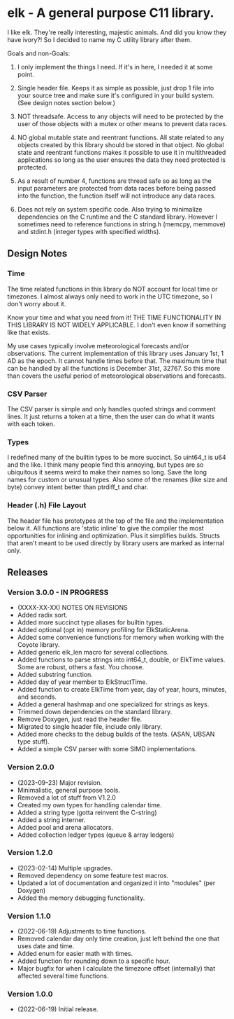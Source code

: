 # elk - A general purpose C11 library.

  I like elk. They're really interesting, majestic animals. And did you know they have ivory?! So
  I decided to name my C utility library after them. 
 
 Goals and non-Goals:
  1. I only implement the things I need. If it's in here, I needed it at some point.

  2. Single header file. Keeps it as simple as possible, just drop 1 file into your source tree and 
     make sure it's configured in your build system. (See design notes section below.)

  3. NOT threadsafe. Access to any objects will need to be protected by the user of those objects
     with a mutex or other means to prevent data races.

  4. NO global mutable state and reentrant functions. All state related to any objects created by
     this library should be stored in that object. No global state and reentrant functions makes it
     possible to use it in multithreaded applications so long as the user ensures the data they
     need protected is protected. 

  5. As a result of number 4, functions are thread safe so as long as the input parameters are
     protected from data races before being passed into the function, the function itself will not
     introduce any data races.

  6. Does not rely on system specific code. Also trying to minimalize dependencies on the C runtime
     and the C standard library. However I sometimes need to reference functions in string.h (memcpy,
     memmove) and stdint.h (integer types with specified widths).

## Design Notes

### Time
  The time related functions in this library do NOT account for local time or timezones. I almost 
  always only need to work in the UTC timezone, so I don't worry about it. 

  Know your time and what you need from it! THE TIME FUNCTIONALITY IN THIS LIBRARY IS NOT WIDELY 
  APPLICABLE. I don't even know if something like that exists.

  My use cases typically involve meteorological forecasts and/or observations. The current 
  implementation of this library uses January 1st, 1 AD as the epoch. It cannot handle times
  before that. The maximum time that can be handled by all the functions is December 31st, 32767.
  So this more than covers the useful period of meteorological observations and forecasts.

### CSV Parser
  The CSV parser is simple and only handles quoted strings and comment lines. It just returns
  a token at a time, then the user can do what it wants with each token.

### Types
  I redefined many of the builtin types to be more succinct. So uint64_t is u64 and the like. I
  think many people find this annoying, but types are so ubiquitous it seems weird to make their
  names so long. Save the long names for custom or unusual types. Also some of the renames (like 
  size and byte) convey intent better than ptrdiff_t and char.

### Header (.h) File Layout
  The header file has prototypes at the top of the file and the implementation below it. All 
  functions are 'static inline' to give the compiler the most opportunities for inlining and 
  optimization. Plus it simplifies builds. Structs that aren't meant to be used directly by
  library users are marked as internal only.

## Releases

### Version 3.0.0 - IN PROGRESS
  - (XXXX-XX-XX) NOTES ON REVISIONS
  - Added radix sort.
  - Added more succinct type aliases for builtin types.
  - Added optional (opt in) memory profiling for ElkStaticArena.
  - Added some convenience functions for memory when working with the Coyote library.
  - Added generic elk_len macro for several collections.
  - Added functions to parse strings into int64_t, double, or ElkTime values. Some are robust, others a fast. You choose.
  - Added substring function.
  - Added day of year member to ElkStructTime.
  - Added function to create ElkTime from year, day of year, hours, minutes, and seconds.
  - Added a general hashmap and one specialized for strings as keys.
  - Trimmed down dependencies on the standard library.
  - Remove Doxygen, just read the header file.
  - Migrated to single header file, include only library.
  - Added more checks to the debug builds of the tests. (ASAN, UBSAN type stuff).
  - Added a simple CSV parser with some SIMD implementations.

### Version 2.0.0
  - (2023-09-23) Major revision.
  - Minimalistic, general purpose tools.
  - Removed a lot of stuff from V1.2.0
  - Created my own types for handling calendar time.
  - Added a string type (gotta reinvent the C-string)
  - Added a string interner.
  - Added pool and arena allocators.
  - Added collection ledger types (queue & array ledgers)

### Version 1.2.0
  - (2023-02-14) Multiple upgrades.
  - Removed dependency on some feature test macros.
  - Updated a lot of documentation and organized it into "modules" (per Doxygen)
  - Added the memory debugging functionality.

### Version 1.1.0
  - (2022-06-19) Adjustments to time functions.
  - Removed calendar day only time creation, just left behind the one that uses date and time.
  - Added enum for easier math with times.
  - Added function for rounding down to a specific hour.
  - Major bugfix for when I calculate the timezone offset (internally) that affected several
    time functions.

### Version 1.0.0
  - (2022-06-19) Initial release.

